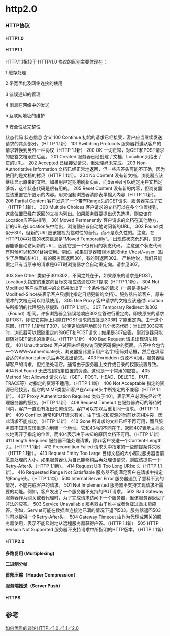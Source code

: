 # http2.0

### HTTP协议

#### HTTP1.0

#### HTTP1.1

HTTP/1.1相较于 HTTP/1.0 协议的区别主要体现在：

1 缓存处理

2 带宽优化及网络连接的使用

3 错误通知的管理

4 消息在网络中的发送

5 互联网地址的维护

6 安全性及完整性

状态代码  状态信息  含义
 100  Continue  初始的请求已经接受，客户应当继续发送请求的其余部分。（HTTP 1.1新）
 101  Switching Protocols  服务器将遵从客户的请求转换到另外一种协议（HTTP 1.1新）
 200  OK  一切正常，对GET和POST请求的应答文档跟在后面。
 201  Created  服务器已经创建了文档，Location头给出了它的URL。
 202  Accepted  已经接受请求，但处理尚未完成。
 203  Non-Authoritative Information  文档已经正常地返回，但一些应答头可能不正确，因为使用的是文档的拷贝（HTTP 1.1新）。
 204  No Content  没有新文档，浏览器应该继续显示原来的文档。如果用户定期地刷新页面，而Servlet可以确定用户文档足够新，这个状态代码是很有用的。
 205  Reset Content  没有新的内容，但浏览器应该重置它所显示的内容。用来强制浏览器清除表单输入内容（HTTP 1.1新）。
 206  Partial Content  客户发送了一个带有Range头的GET请求，服务器完成了它（HTTP 1.1新）。
 300  Multiple Choices  客户请求的文档可以在多个位置找到，这些位置已经在返回的文档内列出。如果服务器要提出优先选择，则应该在Location应答头指明。
 301  Moved Permanently  客户请求的文档在其他地方，新的URL在Location头中给出，浏览器应该自动地访问新的URL。
 302  Found  类似于301，但新的URL应该被视为临时性的替代，而不是永久性的。注意，在HTTP1.0中对应的状态信息是“Moved Temporatily”。
 出现该状态代码时，浏览器能够自动访问新的URL，因此它是一个很有用的状态代码。
 注意这个状态代码有时候可以和301替换使用。例如，如果浏览器错误地请求http://host/~user（缺少了后面的斜杠），有的服务器返回301，有的则返回302。
 严格地说，我们只能假定只有当原来的请求是GET时浏览器才会自动重定向。请参见307。

303  See Other  类似于301/302，不同之处在于，如果原来的请求是POST，Location头指定的重定向目标文档应该通过GET提取（HTTP 1.1新）。
 304  Not Modified  客户端有缓冲的文档并发出了一个条件性的请求（一般是提供If-Modified-Since头表示客户只想比指定日期更新的文档）。服务器告诉客户，原来缓冲的文档还可以继续使用。
 305  Use Proxy  客户请求的文档应该通过Location头所指明的代理服务器提取（HTTP 1.1新）。
 307  Temporary Redirect  和302（Found）相同。许多浏览器会错误地响应302应答进行重定向，即使原来的请求是POST，即使它实际上只能在POST请求的应答是303时 才能重定向。由于这个原因，HTTP 1.1新增了307，以便更加清除地区分几个状态代码：当出现303应答时，浏览器可以跟随重定向的GET和POST请求；如果是307应答，则浏览器只能跟随对GET请求的重定向。（HTTP 1.1新）
 400  Bad Request  请求出现语法错误。
 401  Unauthorized  客户试图未经授权访问受密码保护的页面。应答中会包含一个WWW-Authenticate头，浏览器据此显示用户名字/密码对话框，然后在填写合适的Authorization头后再次发出请求。
 403  Forbidden  资源不可用。服务器理解客户的请求，但拒绝处理它。通常由于服务器上文件或目录的权限设置导致。
 404  Not Found  无法找到指定位置的资源。这也是一个常用的应答。
 405  Method Not Allowed  请求方法（GET、POST、HEAD、DELETE、PUT、TRACE等）对指定的资源不适用。（HTTP 1.1新）
 406  Not Acceptable  指定的资源已经找到，但它的MIME类型和客户在Accpet头中所指定的不兼容（HTTP 1.1新）。
 407  Proxy Authentication Required  类似于401，表示客户必须先经过代理服务器的授权。（HTTP 1.1新）
 408  Request Timeout  在服务器许可的等待时间内，客户一直没有发出任何请求。客户可以在以后重复同一请求。（HTTP 1.1新）
 409  Conflict  通常和PUT请求有关。由于请求和资源的当前状态相冲突，因此请求不能成功。（HTTP 1.1新）
 410  Gone  所请求的文档已经不再可用，而且服务器不知道应该重定向到哪一个地址。它和404的不同在于，返回407表示文档永久地离开了指定的位置，而404表示由于未知的原因文档不可用。（HTTP 1.1新）
 411  Length Required  服务器不能处理请求，除非客户发送一个Content-Length头。（HTTP 1.1新）
 412  Precondition Failed  请求头中指定的一些前提条件失败（HTTP 1.1新）。
 413  Request Entity Too Large  目标文档的大小超过服务器当前愿意处理的大小。如果服务器认为自己能够稍后再处理该请求，则应该提供一个Retry-After头（HTTP 1.1新）。
 414  Request URI Too Long  URI太长（HTTP 1.1新）。
 416  Requested Range Not Satisfiable  服务器不能满足客户在请求中指定的Range头。（HTTP 1.1新）
 500  Internal Server Error  服务器遇到了意料不到的情况，不能完成客户的请求。
 501  Not Implemented  服务器不支持实现请求所需要的功能。例如，客户发出了一个服务器不支持的PUT请求。
 502  Bad Gateway  服务器作为网关或者代理时，为了完成请求访问下一个服务器，但该服务器返回了非法的应答。
 503  Service Unavailable  服务器由于维护或者负载过重未能应答。例如，Servlet可能在数据库连接池已满的情况下返回503。服务器返回503时可以提供一个Retry-After头。
 504  Gateway Timeout  由作为代理或网关的服务器使用，表示不能及时地从远程服务器获得应答。（HTTP 1.1新）
 505  HTTP Version Not Supported  服务器不支持请求中所指明的HTTP版本。（HTTP 1.1新）

#### HTTP2.0

**多路复用 (Multiplexing)**



**二进制分帧**



**首部压缩（Header Compression）**



**服务端推送（Server Push）**



#### HTTPS

## 参考

[如何优雅的谈论HTTP／1.0／1.1／2.0](https://www.jianshu.com/p/52d86558ca57)